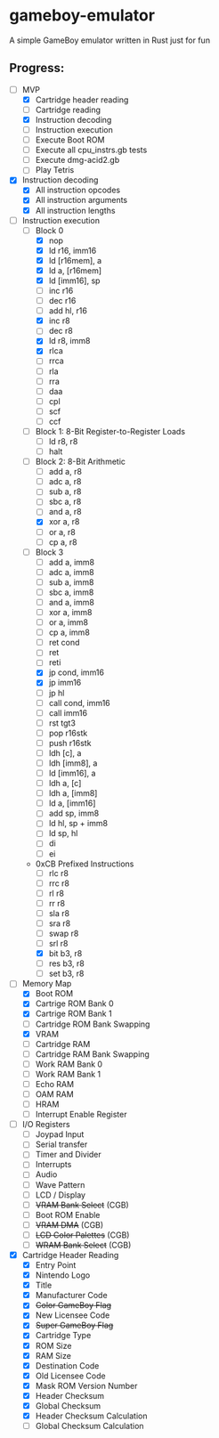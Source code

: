 # gameboy-emulator
A simple GameBoy emulator written in Rust just for fun

## Progress:

- [ ] MVP
    - [x] Cartridge header reading
    - [ ] Cartridge reading
    - [x] Instruction decoding
    - [ ] Instruction execution
    - [ ] Execute Boot ROM
    - [ ] Execute all cpu_instrs.gb tests
    - [ ] Execute dmg-acid2.gb
    - [ ] Play Tetris

- [x] Instruction decoding
    - [x] All instruction opcodes
    - [x] All instruction arguments
    - [x] All instruction lengths
- [ ] Instruction execution
    - [ ] Block 0
        - [x] nop
        - [x] ld r16, imm16
        - [x] ld \[r16mem\], a
        - [x] ld a, \[r16mem\]
        - [x] ld \[imm16\], sp
        - [ ] inc r16
        - [ ] dec r16
        - [ ] add hl, r16
        - [x] inc r8
        - [ ] dec r8
        - [x] ld r8, imm8
        - [x] rlca
        - [ ] rrca
        - [ ] rla
        - [ ] rra
        - [ ] daa
        - [ ] cpl
        - [ ] scf
        - [ ] ccf
    - [ ] Block 1: 8-Bit Register-to-Register Loads
        - [ ] ld r8, r8
        - [ ] halt
    - [ ] Block 2: 8-Bit Arithmetic
        - [ ] add a, r8
        - [ ] adc a, r8
        - [ ] sub a, r8
        - [ ] sbc a, r8
        - [ ] and a, r8
        - [x] xor a, r8
        - [ ] or a, r8
        - [ ] cp a, r8
    - [ ] Block 3
        - [ ] add a, imm8
        - [ ] adc a, imm8
        - [ ] sub a, imm8
        - [ ] sbc a, imm8
        - [ ] and a, imm8
        - [ ] xor a, imm8
        - [ ] or a, imm8
        - [ ] cp a, imm8
        - [ ] ret cond
        - [ ] ret
        - [ ] reti
        - [x] jp cond, imm16
        - [x] jp imm16
        - [ ] jp hl
        - [ ] call cond, imm16
        - [ ] call imm16
        - [ ] rst tgt3
        - [ ] pop r16stk
        - [ ] push r16stk
        - [ ] ldh \[c\], a
        - [ ] ldh \[imm8\], a
        - [ ] ld \[imm16\], a
        - [ ] ldh a, \[c\]
        - [ ] ldh a, \[imm8\]
        - [ ] ld a, \[imm16\]
        - [ ] add sp, imm8
        - [ ] ld hl, sp + imm8
        - [ ] ld sp, hl
        - [ ] di
        - [ ] ei
    - 0xCB Prefixed Instructions
        - [ ] rlc r8
        - [ ] rrc r8
        - [ ] rl r8
        - [ ] rr r8
        - [ ] sla r8
        - [ ] sra r8
        - [ ] swap r8
        - [ ] srl r8
        - [x] bit b3, r8
        - [ ] res b3, r8
        - [ ] set b3, r8
- [ ] Memory Map
    - [x] Boot ROM
    - [x] Cartrige ROM Bank 0
    - [x] Cartrige ROM Bank 1
    - [ ] Cartridge ROM Bank Swapping
    - [x] VRAM
    - [ ] Cartridge RAM
    - [ ] Cartridge RAM Bank Swapping
    - [ ] Work RAM Bank 0
    - [ ] Work RAM Bank 1
    - [ ] Echo RAM
    - [ ] OAM RAM
    - [ ] HRAM
    - [ ] Interrupt Enable Register
- [ ] I/O Registers
    - [ ]  Joypad Input
    - [ ]  Serial transfer
    - [ ]  Timer and Divider
    - [ ]  Interrupts
    - [ ]  Audio
    - [ ]  Wave Pattern
    - [ ]  LCD / Display
    - [ ]  ~~VRAM Bank Select~~ (CGB)
    - [ ]  Boot ROM Enable
    - [ ]  ~~VRAM DMA~~ (CGB)
    - [ ]  ~~LCD Color Palettes~~ (CGB)
    - [ ]  ~~WRAM Bank Select~~ (CGB)
- [x] Cartridge Header Reading
    - [x] Entry Point
    - [x] Nintendo Logo
    - [x] Title
    - [x] Manufacturer Code
    - [x] ~~Color GameBoy Flag~~
    - [x] New Licensee Code
    - [x] ~~Super GameBoy Flag~~
    - [x] Cartridge Type
    - [x] ROM Size
    - [x] RAM Size
    - [x] Destination Code
    - [x] Old Licensee Code
    - [x] Mask ROM Version Number
    - [x] Header Checksum
    - [x] Global Checksum
    - [x] Header Checksum Calculation
    - [ ] Global Checksum Calculation